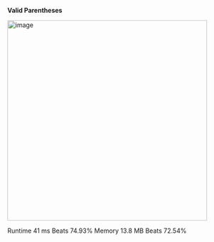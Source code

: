 **Valid Parentheses**

<img width="449" alt="image" src="https://user-images.githubusercontent.com/25766765/209256764-fb80459e-ff30-4c12-8605-5d4877ed5483.png">


Runtime
41 ms
Beats
74.93%
Memory
13.8 MB
Beats
72.54%

